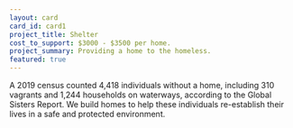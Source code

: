 ```yaml
---
layout: card
card_id: card1
project_title: Shelter
cost_to_support: $3000 - $3500 per home.
project_summary: Providing a home to the homeless.
featured: true
---
```

<!--Featured cards can be written in HTML or markdown -->
<p>A 2019 census counted 4,418 individuals without a home, including 310 vagrants and 1,244 households on waterways, according to the Global Sisters Report. We build homes to help these individuals re-establish their lives in a safe and protected environment.</p>